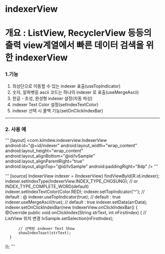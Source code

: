 # indexerView


# 개요 : ListView, RecyclerView 등등의 출력 view계열에서 빠른 데이터 검색을 위한 indexerView
### 1.기능
  1. 최상단으로 이동할 수 있는 indexer 표출(useTopIndicator)
  2. 숫자, 알파벳등 ascii 코드는 하나의 indexer 로 표출(useMergeAscii)
  3. 한글 - 초성, 완성형 indexer 설정(자동 파싱)
  4. indexer Text Color 설정(setIndexTextColor)
  5. indexer 선택 시 콜백 기능(setOnClickIndexBar)
 
****

### 2. 사용 예
'''
 [layout]
  <com.kimdew.indexerview.IndexerView
        android:id="@+id/indexer"
        android:layout_width="wrap_content"
        android:layout_height="wrap_content"
        android:layout_alignBottom="@id/lvSample"
        android:layout_alignParentRight="true"
        android:layout_alignTop="@id/lvSample"
        android:paddingRight="8dp" />
'''

'''
 [source]
  IndexerView indexer = (IndexerView) findViewById(R.id.indexer);
  indexer.setIndexType(IndexerView.INDEX_TYPE_CHOSUNG);   // or INDEX_TYPE_COMPLETE_WORD(default)
  indexer.setIndexTextColor(Color.RED);
  indexer.setTopIndicator('^');           // default : @
  indexer.useTopIndicator(true);          // default : true
  indexer.useMergeAscii(true);            // default : true
  indexer.setData(arrData);
  indexer.setOnClickIndexBar(new IndexerView.onClickIndexBar() {
      @Override
      public void onClickIndex(String strText, int nFirstIndex) {
          // ListView 위치 변경
          lvSample.setSelection(nFirstIndex);
          
          // 선택된 indexer Text Show
          showIndexToast(strText);
      }
  });
'''
